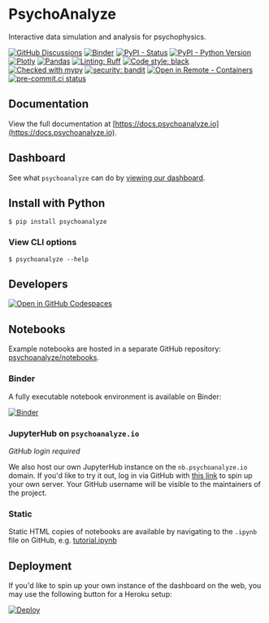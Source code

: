 # PsychoAnalyze

Interactive data simulation and analysis for psychophysics.

[![GitHub Discussions](https://img.shields.io/github/discussions/psychoanalyze/psychoanalyze)](https://github.com/orgs/psychoanalyze/discussions)
[![Binder](https://mybinder.org/badge_logo.svg)](https://mybinder.org/v2/gh/psychoanalyze/notebooks/main?urlpath=git-pull%3Frepo%3Dhttps%253A%252F%252Fgithub.com%252Fpsychoanalyze%252Fnotebooks%26urlpath%3Dlab%252Ftree%252Fnotebooks%252Ftutorial.ipynb%26branch%3Dmain)
[![PyPI - Status](https://img.shields.io/pypi/status/psychoanalyze)](https://pypi.org/project/psychoanalyze/)
[![PyPI - Python Version](https://img.shields.io/pypi/pyversions/psychoanalyze)](https://pypi.org/project/psychoanalyze/)
[![Plotly](https://img.shields.io/badge/Plotly-%233F4F75.svg?logo=plotly&logoColor=white)](https://psychoanalyze.io)
[![Pandas](https://img.shields.io/badge/pandas-%23150458.svg?logo=pandas&logoColor=white)](https://pandas.pydata.org/docs/user_guide/index.html#user-guide)
[![Linting: Ruff](https://img.shields.io/endpoint?url=https://raw.githubusercontent.com/charliermarsh/ruff/main/assets/badge/v2.json)](https://github.com/astral-sh/ruff)
[![Code style: black](https://img.shields.io/badge/code%20style-black-000000.svg)](https://github.com/psf/black)
[![Checked with mypy](https://www.mypy-lang.org/static/mypy_badge.svg)](https://mypy-lang.org/)
[![security: bandit](https://img.shields.io/badge/security-bandit-yellow.svg)](https://github.com/PyCQA/bandit)
[![Open in Remote - Containers](https://img.shields.io/static/v1?label=Remote%20-%20Containers&message=Open&color=blue&logo=visualstudiocode)](https://vscode.dev/redirect?url=vscode://ms-vscode-remote.remote-containers/cloneInVolume?url=https://github.com/psychoanalyze/psychoanalyze)
[![pre-commit.ci status](https://results.pre-commit.ci/badge/github/psychoanalyze/psychoanalyze/main.svg)](https://results.pre-commit.ci/latest/github/psychoanalyze/psychoanalyze/main)


## Documentation
View the full documentation at [https://docs.psychoanalyze.io](https://docs.psychoanalyze.io).

## Dashboard
See what `psychoanalyze` can do by [viewing our dashboard](https://psychoanalyze.io/).

## Install with Python
```console
$ pip install psychoanalyze
```

### View CLI options
```console
$ psychoanalyze --help
```

## Developers
[![Open in GitHub Codespaces](https://github.com/codespaces/badge.svg)](https://codespaces.new/psychoanalyze/psychoanalyze?quickstart=1)

## Notebooks

Example notebooks are hosted in a separate GitHub repository: [psychoanalyze/notebooks](https://github.com/psychoanalyze/notebooks).

### Binder

A fully executable notebook environment is available on Binder:

[![Binder](https://mybinder.org/badge_logo.svg)](https://mybinder.org/v2/gh/psychoanalyze/notebooks/main?urlpath=git-pull%3Frepo%3Dhttps%253A%252F%252Fgithub.com%252Fpsychoanalyze%252Fnotebooks%26urlpath%3Dlab%252Ftree%252Fnotebooks%252Ftutorial.ipynb%26branch%3Dmain)

### JupyterHub on `psychoanalyze.io`

*GitHub login required*

We also host our own JupyterHub instance on the `nb.psychoanalyze.io` domain. If you'd like to try it out, log in via GitHub with [this link](https://nb.psychoanalyze.io/hub/user-redirect/git-pull?repo=https%3A%2F%2Fgithub.com%2Fpsychoanalyze%2Fnotebooks&urlpath=lab%2Ftree%2Fnotebooks%2Ftutorial.ipynb&branch=main) to spin up your own server.  Your GitHub username will be visible to the maintainers of the project.

### Static

Static HTML copies of notebooks are available by navigating to the `.ipynb` file on GitHub, e.g. [tutorial.ipynb](https://github.com/psychoanalyze/notebooks/blob/main/tutorial.ipynb)

## Deployment

If you'd like to spin up your own instance of the dashboard on the web, you may  use the following button for a Heroku setup:

[![Deploy](https://www.herokucdn.com/deploy/button.svg)](https://heroku.com/deploy?template=https://github.com/heroku/node-js-getting-started)
